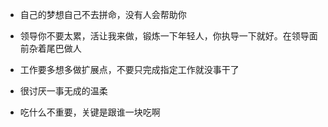 - 自己的梦想自己不去拼命，没有人会帮助你
- 领导你不要太累，活让我来做，锻炼一下年轻人，你执导一下就好。在领导面前杂着尾巴做人

- 工作要多想多做扩展点，不要只完成指定工作就没事干了
- 很讨厌一事无成的温柔
- 吃什么不重要，关键是跟谁一块吃啊